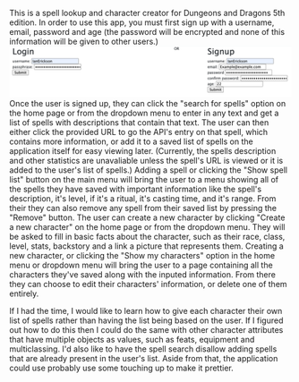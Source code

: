 This is a spell lookup and character creator for Dungeons and Dragons 5th edition. 
In order to use this app, you must first sign up with a username, email, password and age (the password will be encrypted and none of this information will be given to other users.)
<img src="public/Login.png"
     alt="A picture of the login screen." />
Once the user is signed up, they can click the "search for spells" option on the home page or from the dropdown menu to enter in any text and get a list of spells with descriptions that contain that text.
The user can then either click the provided URL to go the API's entry on that spell, which contains more information, or add it to a saved list of spells on the application itself for easy viewing later. (Currently, the spells description and other statistics are unavaliable unless the spell's URL is viewed or it is added to the user's list of spells.)
Adding a spell or clicking the "Show spell list" button on the main menu will bring the user to a menu showing all of the spells they have saved with important information like the spell's description, it's level, if it's a ritual, it's casting time, and it's range. From their they can also remove any spell from their saved list by pressing the "Remove" button.
The user can create a new character by clicking "Create a new character" on the home page or from the dropdown menu. They will be asked to fill in basic facts about the character, such as their race, class, level, stats, backstory and a link a picture that represents them.
Creating a new character, or clicking the "Show my characters" option in the home menu or dropdown menu will bring the user to a page containing all the characters they've saved along with the inputed information. From there they can choose to edit their characters' information, or delete one of them entirely. 

If I had the time, I would like to learn how to give each character their own list of spells rather than having the list being based on the user. If I figured out how to do this then I could do the same with other character attributes that have multiple objects as values, such as feats, equipment and multiclassing. I'd also like to have the spell search disallow adding spells that are already present in the user's list. Aside from that, the application could use probably use some touching up to make it prettier.